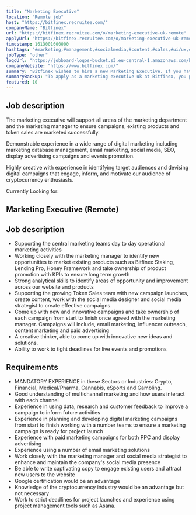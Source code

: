 ```yaml
---
title: "Marketing Executive"
location: "Remote job"
host: "https://bitfinex.recruitee.com/"
companyName: "Bitfinex"
url: "https://bitfinex.recruitee.com/o/marketing-executive-uk-remote"
applyUrl: "https://bitfinex.recruitee.com/o/marketing-executive-uk-remote/c/new"
timestamp: 1613001600000
hashtags: "#marketing,#management,#socialmedia,#content,#sales,#ui/ux,#operations,#asana,#analysis,#finance"
jobType: "other"
logoUrl: "https://jobboard-logos-bucket.s3.eu-central-1.amazonaws.com/bitfinex"
companyWebsite: "https://www.bitfinex.com/"
summary: "Bitfinex wishes to hire a new Marketing Executive. If you have experience in using data, research and customer feedback to improve a campaign to inform future activities, consider applying."
summaryBackup: "To apply as a marketing executive uk at Bitfinex, you preferably need to have some knowledge of: #marketing, #management, #socialmedia."
featured: 10
---
```


## Job description

The marketing executive will support all areas of the marketing department and the marketing manager to ensure campaigns, existing products and token sales are marketed successfully.

Demonstrable experience in a wide range of digital marketing including marketing database management, email marketing, social media, SEO, display advertising campaigns and events promotion.

Highly creative with experience in identifying target audiences and devising digital campaigns that engage, inform, and motivate our audience of cryptocurrency enthusiasts.

Currently Looking for:

## Marketing Executive (Remote)

## Job description

*   Supporting the central marketing teams day to day operational marketing activities
*   Working closely with the marketing manager to identify new opportunities to market existing products such as Bitfinex Staking, Lending Pro, Honey Framework and take ownership of product promotion with KPIs to ensure long term growth
*   Strong analytical skills to identify areas of opportunity and improvement across our website and products
*   Supporting the growing Token Sales team with new campaign launches, create content, work with the social media designer and social media strategist to create effective campaigns.
*   Come up with new and innovative campaigns and take ownership of each campaign from start to finish once agreed with the marketing manager. Campaigns will include, email marketing, influencer outreach, content marketing and paid advertising
*   A creative thinker, able to come up with innovative new ideas and solutions.
*   Ability to work to tight deadlines for live events and promotions

## Requirements

*   MANDATORY EXPERIENCE in these Sectors or Industries: Crypto, Financial, Medical/Pharma, Cannabis, eSports and Gambling.
*   Good understanding of multichannel marketing and how users interact with each channel
*   Experience in using data, research and customer feedback to improve a campaign to inform future activities
*   Experience in planning and developing digital marketing campaigns from start to finish working with a number teams to ensure a marketing campaign is ready for project launch
*   Experience with paid marketing campaigns for both PPC and display advertising
*   Experience using a number of email marketing solutions
*   Work closely with the marketing manager and social media strategist to enhance and maintain the company's social media presence
*   Be able to write captivating copy to engage existing users and attract new users to the website
*   Google certification would be an advantage
*   Knowledge of the cryptocurrency industry would be an advantage but not necessary
*   Work to strict deadlines for project launches and experience using project management tools such as Asana.
